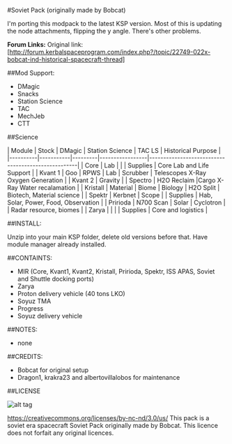 #Soviet Pack (originally made by Bobcat)

I'm porting this modpack to the latest KSP version. Most of this is updating the node attachments, flipping the y angle.
There's other problems.

**Forum Links:**
Original link: [http://forum.kerbalspaceprogram.com/index.php?/topic/22749-022x-bobcat-ind-historical-spacecraft-thread]

##Mod Support:

* DMagic
* Snacks
* Station Science
* TAC
* MechJeb
* CTT

##Science

| Module   | Stock     | DMagic  | Station Science | TAC LS      | Historical Purpose                   |
|----------|-----------|---------|-----------------|----------------------------------------------------|
| Core     | Lab       |         |                 | Supplies    | Core Lab and Life Support            |
| Kvant 1  | Goo       |  RPWS   | Lab             | Scrubber    | Telescopes X-Ray Oxygen Generation   |
| Kvant 2  | Gravity   |         | Spectro         | H2O Reclaim |Cargo X-Ray Water recalamation        |
| Kristall | Material  |  Biome  | Biology         | H2O Split   | Biotech, Material science            |
| Spektr   | Kerbnet   |  Scope  |                 | Supplies    | Hab, Solar, Power, Food, Observation |
| Pririoda | N700 Scan |  Solar  | Cyclotron       |             | Radar resource, biomes               |
| Zarya	   |           |         |                 | Supplies    | Core and logistics                   |


##INSTALL:

Unzip into your main KSP folder, delete old versions before that. Have module manager already installed.

##CONTAINTS:

* MIR (Core, Kvant1, Kvant2, Kristall, Pririoda, Spektr, ISS APAS, Soviet and Shuttle docking ports)
* Zarya
* Proton delivery vehicle (40 tons LKO)
* Soyuz TMA
* Progress
* Soyuz delivery vehicle

##NOTES:

* none

##CREDITS:

* Bobcat for original setup
* Dragon1, krakra23 and albertovillalobos for maintenance

##LICENSE

![alt tag](https://licensebuttons.net/l/by-nc-nd/3.0/88x31.png)

https://creativecommons.org/licenses/by-nc-nd/3.0/us/
This pack is a soviet era spacecraft Soviet Pack originally made by Bobcat. This licence does not forfait any original licences.
